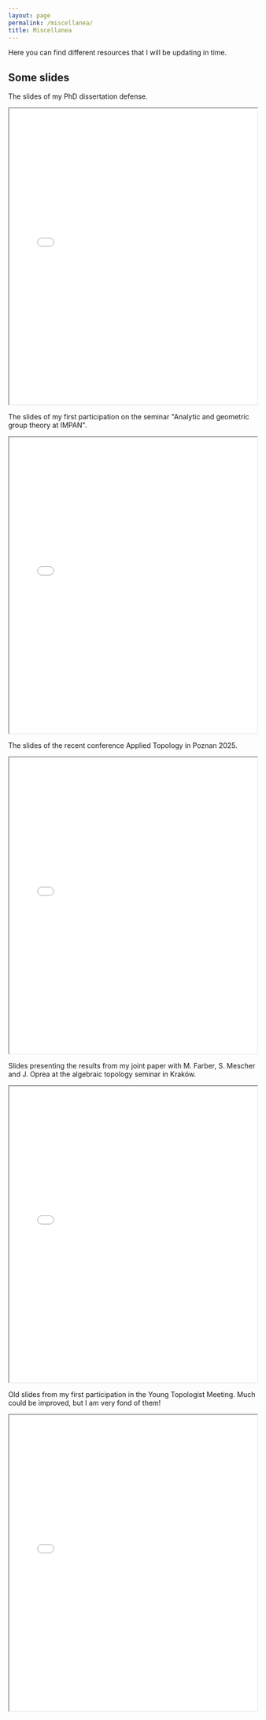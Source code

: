 ```yaml
---
layout: page
permalink: /miscellanea/
title: Miscellanea
---
```


Here you can find different resources that I will be updating in time. 

## Some slides

<p class="text-bold text-underline"> The slides of my PhD dissertation defense. </p>
 

<iframe
  src="../pdfs/defense-slides.pdf"
  title="iframe Example 2"
  width="100%"
  height="600">
  <p>Your browser does not support iframes.</p>
</iframe>

<p class="text-bold text-underline"> The slides of my first participation on the seminar "Analytic and geometric group theory at IMPAN". </p>

<iframe
  src="../pdfs/IMPAN-talk-I.pdf"
  title="iframe Example 3"
  width="100%"
  height="600">
  <p>Your browser does not support iframes.</p>
</iframe>

<p class="text-bold text-underline"> The slides of the recent conference Applied Topology in Poznan 2025. </p>

<iframe
  src="../pdfs/AT-slides.pdf"
  title="iframe Example 4"
  width="100%"
  height="600">
  <p>Your browser does not support iframes.</p>
</iframe>

Slides presenting the results from my joint paper with M. Farber, S. Mescher and J. Oprea at the algebraic topology seminar in Kraków.

<iframe
  src="../pdfs/EFMO-talk.pdf"
  title="iframe Example 5"
  width="100%"
  height="600">
  <p>Your browser does not support iframes.</p>
</iframe>

Old slides from my first participation in the Young Topologist Meeting. Much could be improved, but I am very fond of them!

<iframe
  src="../pdfs/fusion-slides.pdf"
  title="iframe Example 6"
  width="100%"
  height="600">
  <p>Your browser does not support iframes.</p>
</iframe>

